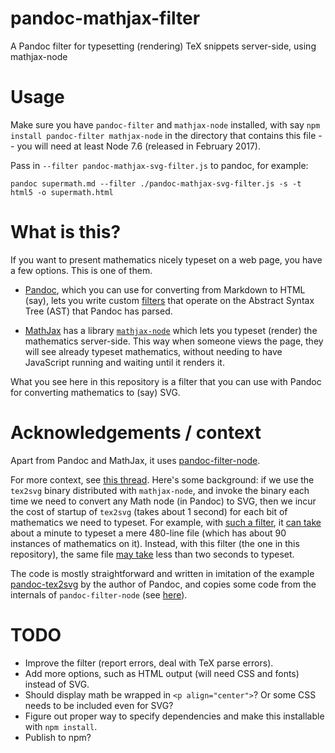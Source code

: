 # pandoc-mathjax-filter
A Pandoc filter for typesetting (rendering) TeX snippets server-side, using mathjax-node

# Usage

Make sure you have `pandoc-filter` and `mathjax-node` installed, with say `npm install pandoc-filter mathjax-node` in the directory that contains this file -- you will need at least Node 7.6 (released in February 2017).

Pass in `--filter pandoc-mathjax-svg-filter.js` to pandoc, for example:

    pandoc supermath.md --filter ./pandoc-mathjax-svg-filter.js -s -t html5 -o supermath.html

# What is this?
If you want to present mathematics nicely typeset on a web page, you have a few options. This is one of them.

- [Pandoc](https://pandoc.org/), which you can use for converting from Markdown to HTML (say), lets you write custom [filters](https://pandoc.org/filters.html) that operate on the Abstract Syntax Tree (AST) that Pandoc has parsed.

- [MathJax](https://www.mathjax.org/) has a library [`mathjax-node`](https://github.com/mathjax/MathJax-node) which lets you typeset (render) the mathematics server-side. This way when someone views the page, they will see already typeset mathematics, without needing to have JavaScript running and waiting until it renders it.

What you see here in this repository is a filter that you can use with Pandoc for converting mathematics to (say) SVG.

# Acknowledgements / context
Apart from Pandoc and MathJax, it uses [pandoc-filter-node](https://github.com/mvhenderson/pandoc-filter-node).

For more context, see [this thread](https://github.com/jgm/pandoc/issues/3153). Here's some background: if we use the `tex2svg` binary distributed with `mathjax-node`, and invoke the binary each time we need to convert any Math node (in Pandoc) to SVG, then we incur the cost of startup of `tex2svg` (takes about 1 second) for each bit of mathematics we need to typeset. For example, with [such a filter](https://gist.github.com/shreevatsa/7be352a692fef4cdccc76d03b9f12bf8), it [can take](https://github.com/jgm/pandoc/issues/3153#issuecomment-343199416) about a minute to typeset a mere 480-line file (which has about 90 instances of mathematics on it). Instead, with this filter (the one in this repository), the same file [may take](https://github.com/jgm/pandoc/issues/3153#issuecomment-343199416) less than two seconds to typeset.

The code is mostly straightforward and written in imitation of the example [pandoc-tex2svg](https://github.com/jgm/pandoc-tex2svg) by the author of Pandoc, and copies some code from the internals of `pandoc-filter-node` (see [here](https://github.com/mvhenderson/pandoc-filter-node/issues/7)).

# TODO
- Improve the filter (report errors, deal with TeX parse errors).
- Add more options, such as HTML output (will need CSS and fonts) instead of SVG.
- Should display math be wrapped in `<p align="center">`? Or some CSS needs to be included even for SVG?
- Figure out proper way to specify dependencies and make this installable with `npm install`.
- Publish to npm?
